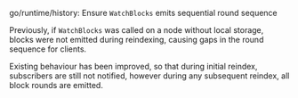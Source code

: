 go/runtime/history: Ensure `WatchBlocks` emits sequential round sequence

Previously, if `WatchBlocks` was called on a node without local storage,
blocks were not emitted during reindexing, causing gaps in the round sequence
for clients.

Existing behaviour has been improved, so that during initial reindex,
subscribers are still not notified, however during any subsequent reindex,
all block rounds are emitted.
